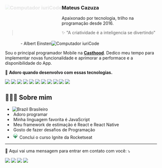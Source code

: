 ### <img style="opacity: 0.1;" src="https://www.joshwcomeau.com/_next/static/media/me-dark-31580c5df4f29ae39fca55964597000a.webp" height="120px" align="left" alt="Computador iuriCode"> Mateus Cazuza

<img src="https://raw.githubusercontent.com/MicaelliMedeiros/micaellimedeiros/master/image/computer-illustration.png" min-width="350px" max-width="350px" width="350px" align="right" alt="Computador iuriCode">

<p align="left"> 
  Apaixonado por tecnologia, trilho na programação desde 2016.
</p>

<blockquote>
  ✨ "A criatividade é a inteligencia se divertindo"
 </blockquote>
 <p align="right">- Albert Einsten</p>

<p>Sou o principal programador Mobile na <strong><a href="https://www.casthood.com/">Casthood</a></strong>. Dedico meu tempo para implementar novas funcionalidade e aprimorar a performace e a disponibilidade do App.</p>

<p align="left">
  🦄   <strong>Adoro quando desenvolvo com essas tecnologias.</strong>
</p>

<p>
  <img src="https://img.shields.io/badge/JavaScript-F7DF1E?style=for-the-badge&logo=javascript&logoColor=black" height="25"/>
  <img src="https://img.shields.io/badge/Node.js-43853D?style=for-the-badge&logo=node.js&logoColor=white" height="25"/>
  <img src="https://img.shields.io/badge/React_Native-20232A?style=for-the-badge&logo=react&logoColor=61DAFB" height="25"/>
  <img src="https://img.shields.io/badge/MongoDB-4EA94B?style=for-the-badge&logo=mongodb&logoColor=white" height="25"/>
  <img src="https://img.shields.io/badge/TypeScript-007ACC?style=for-the-badge&logo=typescript&logoColor=white" height="25"/>

  <img src="https://img.shields.io/badge/Express.js-404D59?style=for-the-badge" height="25"/>
  <img src="https://img.shields.io/badge/Bootstrap-563D7C?style=for-the-badge&logo=bootstrap&logoColor=white" height="25"/>
  <img src="https://img.shields.io/badge/Redux-593D88?style=for-the-badge&logo=redux&logoColor=white" height="25"/>
  <img src="https://img.shields.io/badge/Heroku-430098?style=for-the-badge&logo=heroku&logoColor=white" height="25"/>
  <img src="https://img.shields.io/badge/React-20232A?style=for-the-badge&logo=react&logoColor=61DAFB" height="25"/>
  <img src="https://img.shields.io/badge/CSS-239120?&style=for-the-badge&logo=css3&logoColor=white" height="25"/>
</p>

## 👨🏻‍💻 Sobre mim
* <img width="16" src="https://www.flaticon.com/svg/static/icons/svg/197/197386.svg" alt="Brazil" /> Brasileiro
* <img width="16" src="https://about.gitlab.com/images/blogimages/GitLab-Dev.png" alt="" /> Adoro programar
* <img width="16" src="https://cdn-images-1.medium.com/max/800/1*Mn_mGNUGxK6gCROym_z8Bg.png" alt="" /> Minha linguagem favorita é JavaScript
* <img width="16" src="http://victorvhpg.github.io/minicurso-react.js/slides/img/logo.png" alt="" /> Meu framework de estimação é React e React Native
* <img width="20" src="https://cdn0.iconfinder.com/data/icons/infographic-orchid-vol-1/256/Histogram-512.png" alt="" /> Gosto de fazer desafios de Programação
* <img width="20" src="https://raw.githubusercontent.com/tavareshenrique/ignite-reactjs/a11afefe824866f24dd3f9e1cc6e6e9530376ad1/%40assets/img/logo.svg" alt="" /> Conclui o curso Ignite da Rocketseat


-----

<p align="left">
  💌 Aqui vai uma mensagem para entrar em contato com você: ⤵️
</p>

<p align="left">

  <a href="linkedin.com/in/mateus-cazuza-891a19179" alt="Linkedin">
  <img src="https://img.shields.io/badge/-Linkedin-0e76a8?style=flat-square&logo=Linkedin&logoColor=white&link=LINK-DO-SEU-LINKEDIN" /></a>

  <a href="https://api.whatsapp.com/send?phone=5599991339736&text=%E2%9C%8C%F0%9F%8F%BC%20Ol%C3%A1%20Mateus...%20Cheguei%20at%C3%A9%20voc%C3%AA%20pelo%20Github.%20Podemos%20conversar%20%3F" alt="WhatsApp">
  <img src="https://img.shields.io/badge/-WhatsApp-25d366?style=flat-square&labelColor=25d366&logo=whatsapp&logoColor=white&link=API-DO-SEU-WHATSAPP"/></a>

  <a href="https://www.facebook.com/mateus.cazuza" alt="Facebook">
  <img src="https://img.shields.io/badge/-Facebook-3b5998?style=flat-square&labelColor=3b5998&logo=facebook&logoColor=white&link=LINK-DO-SEU-FACEBOOK"/></a>

  <a href="instagram.com/mateus.prog/" alt="Instagram">
  <img src="https://img.shields.io/badge/-Instagram-DF0174?style=flat-square&labelColor=DF0174&logo=instagram&logoColor=white&link=LINK-DO-SEU-INSTAGRAM"/></a>
</p>  
